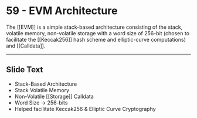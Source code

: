 # 59 - EVM Architecture

The [[EVM]] is a simple stack-based architecture consisting of the stack, volatile memory, non-volatile storage with a word size of 256-bit (chosen to facilitate the [[Keccak256]] hash scheme and elliptic-curve computations) and [[Calldata]].

---
## Slide Text
- Stack-Based Architecture
- Stack Volatile Memory
- Non-Volatile [[Storage]] Calldata
- Word Size -> 256-bits
- Helped facilitate Keccak256 & Elliptic Curve Cryptography 

